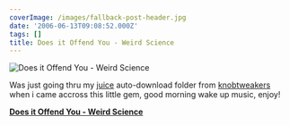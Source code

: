 ```yaml
---
coverImage: /images/fallback-post-header.jpg
date: '2006-06-13T09:08:52.000Z'
tags: []
title: Does it Offend You - Weird Science
---
```


![Does it Offend You - Weird Science](https://mikecann.co.uk/wp-content/uploads/2006/06/Weird_Science.jpg)

Was just going thru my [juice](https://www.mikecann.co.uk/Does_it_Offend_You_-_Weird_Science) auto-download folder from [knobtweakers ](https://www.knobtweakers.net/)when i came accross this little gem, good morning wake up music, enjoy!

<!-- more -->

**[Does it Offend You - Weird Science](https://www.mikecann.co.uk/MP3s/Singles/Does_it_Offend_You_-_Weird_Science.mp3 "Does_it_Offend_You_-_Weird_Science.mp3")**
